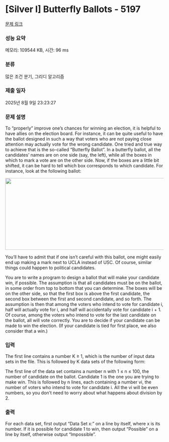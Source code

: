 # [Silver I] Butterfly Ballots - 5197 

[문제 링크](https://www.acmicpc.net/problem/5197) 

### 성능 요약

메모리: 109544 KB, 시간: 96 ms

### 분류

많은 조건 분기, 그리디 알고리즘

### 제출 일자

2025년 8월 9일 23:23:27

### 문제 설명

<p>To “properly” improve one’s chances for winning an election, it is helpful to have allies on the election board. For instance, it can be quite useful to have the ballot designed in such a way that voters who are not paying close attention may actually vote for the wrong candidate. One tried and true way to achieve that is the so-called “Butterfly Ballot”. In a butterfly ballot, all the candidates’ names are on one side (say, the left), while all the boxes in which to mark a vote are on the other side. Now, if the boxes are a little bit shifted, it can be hard to tell which box corresponds to which candidate. For instance, look at the following ballot:</p>

<p style="text-align: center;"><img alt="" src="https://www.acmicpc.net/upload/images2/ballot.png" style="height:228px; width:602px"></p>

<p>You’ll have to admit that if one isn’t careful with this ballot, one might easily end up making a mark next to UCLA instead of USC. Of course, similar things could happen to political candidates.</p>

<p>You are to write a program to design a ballot that will make your candidate win, if possible. The assumption is that all candidates must be on the ballot, in some order from top to bottom that you can determine. The boxes will be on the other side, so that the first box is above the first candidate, the second box between the first and second candidate, and so forth. The assumption is then that among the voters who intend to vote for candidate i, half will actually vote for i, and half will accidentally vote for candidate i + 1. Of course, among the voters who intend to vote for the last candidate on the ballot, all will vote correctly. You are to decide if your candidate can be made to win the election. (If your candidate is tied for first place, we also consider that a win.)</p>

### 입력 

 <p>The first line contains a number K ≥ 1, which is the number of input data sets in the file. This is followed by K data sets of the following form:</p>

<p>The first line of the data set contains a number n with 1 ≤ n ≤ 100, the number of candidate on the ballot. Candidate 1 is the one you are trying to make win. This is followed by n lines, each containing a number vi, the number of voters who intend to vote for candidate i. All the vi will be even numbers, so you don’t need to worry about what happens about division by 2.</p>

### 출력 

 <p>For each data set, first output “Data Set x:” on a line by itself, where x is its number. If it is possible for candidate 1 to win, then output “Possible” on a line by itself, otherwise output “Impossible”.</p>

